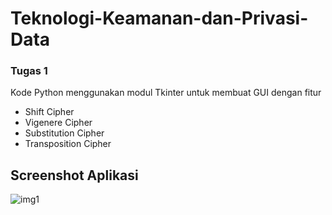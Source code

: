 # Teknologi-Keamanan-dan-Privasi-Data

### Tugas 1
Kode Python menggunakan modul Tkinter untuk membuat GUI dengan fitur 
- Shift Cipher
- Vigenere Cipher
- Substitution Cipher
- Transposition Cipher


## Screenshot Aplikasi
![img1](/screenshot/1.png)
